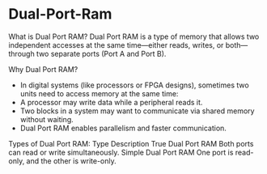 # Dual-Port-Ram

What is Dual Port RAM?
Dual Port RAM is a type of memory that allows two independent accesses at the same time—either reads, writes, or both—through two separate ports (Port A and Port B).

Why Dual Port RAM?
* In digital systems (like processors or FPGA designs), sometimes two units need to access memory at the same time:
* A processor may write data while a peripheral reads it.
* Two blocks in a system may want to communicate via shared memory without waiting.
* Dual Port RAM enables parallelism and faster communication.

Types of Dual Port RAM:
Type	                        Description
True Dual Port RAM	          Both ports can read or write simultaneously.
Simple Dual Port RAM	        One port is read-only, and the other is write-only.

